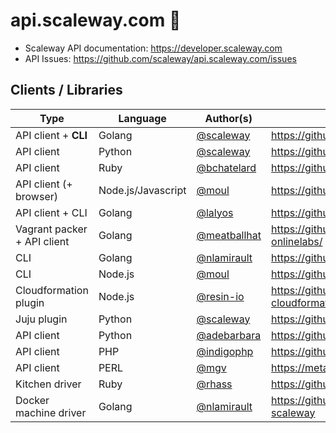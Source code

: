 # api.scaleway.com :pencil:

* Scaleway API documentation: https://developer.scaleway.com
* API Issues: https://github.com/scaleway/api.scaleway.com/issues

## Clients / Libraries

Type                        |  Language          | Author(s)                                      | URL
----------------------------|--------------------|------------------------------------------------|---------------
API client + **CLI**        | Golang             | [@scaleway](https://github.com/scaleway)       | https://github.com/scaleway/scaleway-cli
API client                  | Python             | [@scaleway](https://github.com/scaleway)       | https://github.com/scaleway/python-scaleway
API client                  | Ruby               | [@bchatelard](https://github.com/bchatelard)   | https://github.com/bchatelard/scaleway-ruby
API client (+ browser)      | Node.js/Javascript | [@moul](https://github.com/moul)               | https://github.com/moul/node-scaleway
API client + CLI            | Golang             | [@lalyos](https://github.com/lalyos)           | https://github.com/lalyos/onlabs
Vagrant packer + API client | Golang             | [@meatballhat](https://github.com/meatballhat) | https://github.com/meatballhat/packer-builder-onlinelabs/
CLI                         | Golang             | [@nlamirault](https://github.com/nlamirault)   | https://github.com/nlamirault/go-scaleway
CLI                         | Node.js            | [@moul](https://github.com/moul)               | https://github.com/moul/scaleway-cli-node
Cloudformation plugin       | Node.js            | [@resin-io](https://github.com/resin-io)       | https://github.com/resin-io/onlinelabs-cloudformation
Juju plugin                 | Python             | [@scaleway](https://github.com/scaleway)       | https://github.com/scaleway/juju-scaleway
API client                  | Python             | [@adebarbara](https://github.com/adebarbara)   | https://github.com/adebarbara/olpy
API client                  | PHP                | [@indigophp](https://github.com/indigophp)     | https://github.com/indigophp/scaleway
API client                  | PERL               | [@mgv](https://github.com/mgv)                 | https://metacpan.org/pod/WebService::Scaleway
Kitchen driver              | Ruby               | [@rhass](https://github.com/rhass)             | https://github.com/rhass/kitchen-scaleway
Docker machine driver       | Golang             | [@nlamirault](https://github.com/nlamirault)   | https://github.com/nlamirault/docker-machine-scaleway
